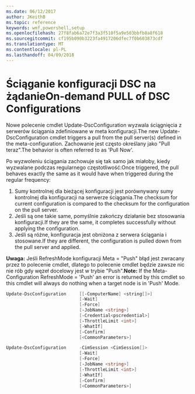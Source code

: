 ```yaml
---
ms.date: 06/12/2017
author: JKeithB
ms.topic: reference
keywords: wmf,powershell,setup
ms.openlocfilehash: 27f8fab6a72e7f3a3f510f5a9e503bbfb8a8f618
ms.sourcegitcommit: cf195b090b3223fa4917206dfec7f0b603873cdf
ms.translationtype: MT
ms.contentlocale: pl-PL
ms.lasthandoff: 04/09/2018
---
```

# <a name="on-demand-pull-of-dsc-configurations"></a><span data-ttu-id="5d923-102">Ściąganie konfiguracji DSC na żądanie</span><span class="sxs-lookup"><span data-stu-id="5d923-102">On-demand PULL of DSC Configurations</span></span>

<span data-ttu-id="5d923-103">Nowe polecenie cmdlet Update-DscConfiguration wyzwala ściągnięcia z serwerów ściągania zdefiniowane w meta konfiguracji.</span><span class="sxs-lookup"><span data-stu-id="5d923-103">The new Update-DscConfiguration cmdlet triggers a pull from the pull server(s) defined in the meta-configuration.</span></span> <span data-ttu-id="5d923-104">Zachowanie jest często określany jako "Pull teraz".</span><span class="sxs-lookup"><span data-stu-id="5d923-104">The behavior is often referred to as 'Pull Now'.</span></span>


<span data-ttu-id="5d923-105">Po wyzwoleniu ściągania zachowuje się tak samo jak miałoby, kiedy wyzwalane podczas regularnego częstotliwość:</span><span class="sxs-lookup"><span data-stu-id="5d923-105">Once triggered, the pull behaves exactly the same as it would have when triggered during the regular frequency:</span></span>

1. <span data-ttu-id="5d923-106">Sumy kontrolnej dla bieżącej konfiguracji jest porównywany sumy kontrolnej dla konfiguracji na serwerze ściągania.</span><span class="sxs-lookup"><span data-stu-id="5d923-106">The checksum for current configuration is compared to the checksum for the configuration on the pull server.</span></span>
2. <span data-ttu-id="5d923-107">Jeśli są one takie same, pomyślnie zakończy działanie bez stosowania konfiguracji.</span><span class="sxs-lookup"><span data-stu-id="5d923-107">If they are the same, it completes successfully without applying the configuration.</span></span>
3. <span data-ttu-id="5d923-108">Jeśli są różne, konfiguracja jest obniżona z serwera ściągania i stosowane.</span><span class="sxs-lookup"><span data-stu-id="5d923-108">If they are different, the configuration is pulled down from the pull server and applied.</span></span>

<span data-ttu-id="5d923-109">**Uwaga:** Jeśli RefreshMode konfiguracji Meta = "Push" błąd jest zwracany przez to polecenie cmdlet, dlatego to polecenie cmdlet będzie zawsze nic nie rób gdy węzeł docelowy jest w trybie "Push".</span><span class="sxs-lookup"><span data-stu-id="5d923-109">**Note:** If the Meta-Configuration RefreshMode = 'Push' an error is returned by this cmdlet so this cmdlet will always do nothing when a target node is in 'Push' Mode.</span></span>

```powershell
Update-DscConfiguration     [[-ComputerName] <string[]>]
                            [-Wait]
                            [-Force]
                            [-JobName <string>]
                            [-Credential<pscredential>]
                            [-ThrottleLimit <int>]
                            [-WhatIf]
                            [-Confirm]
                            [<CommonParameters>]

Update-DscConfiguration     -CimSession <CimSession[]>
                            [-Wait]
                            [-Force]
                            [-JobName <string>]
                            [-ThrottleLimit <int>]
                            [-WhatIf]
                            [-Confirm]
                            [<CommonParameters>]
```